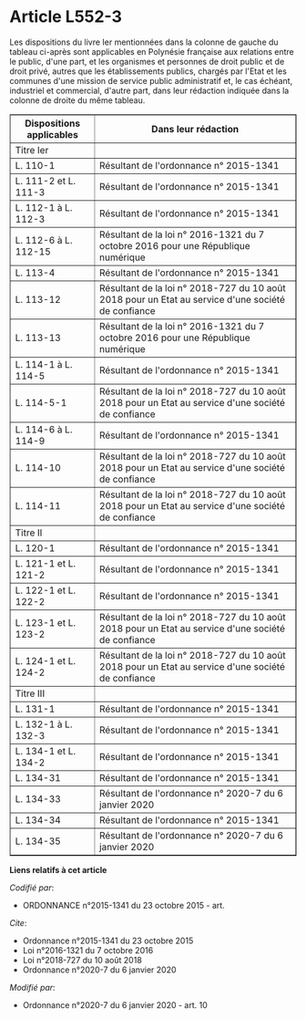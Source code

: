 # Article L552-3

Les dispositions du livre Ier mentionnées dans la colonne de gauche du tableau ci-après sont applicables en Polynésie
française aux relations entre le public, d'une part, et les organismes et personnes de droit public et de droit privé, autres
que les établissements publics, chargés par l'Etat et les communes d'une mission de service public administratif et, le cas
échéant, industriel et commercial, d'autre part, dans leur rédaction indiquée dans la colonne de droite du même tableau.

<table align="center" border="1">
  <tbody>
    <tr>
      <th>Dispositions applicables</th>
      <th>Dans leur rédaction</th>
    </tr>
    <tr>
      <td>Titre Ier</td>
      <td align="left">
    </td></tr>
    <tr>
      <td>L. 110-1 </td>
      <td>Résultant de l'ordonnance n° 2015-1341</td>
    </tr>
    <tr>
      <td>L. 111-2 et L. 111-3 </td>
      <td>Résultant de l'ordonnance n° 2015-1341</td>
    </tr>
    <tr>
      <td>L. 112-1 à L. 112-3 </td>
      <td>Résultant de l'ordonnance n° 2015-1341</td>
    </tr>
    <tr>
      <td>L. 112-6 à L. 112-15 </td>
      <td>Résultant de la loi n° 2016-1321 du 7 octobre 2016 pour une République numérique</td>
    </tr>
    <tr>
      <td>L. 113-4 </td>
      <td>Résultant de l'ordonnance n° 2015-1341</td>
    </tr>
    <tr>
      <td>L. 113-12 </td>
      <td>Résultant de la loi n° 2018-727 du 10 août 2018 pour un Etat au service d'une société de confiance</td>
    </tr>
    <tr>
      <td>L. 113-13 </td>
      <td>Résultant de la loi n° 2016-1321 du 7 octobre 2016 pour une République numérique</td>
    </tr>
    <tr>
      <td>L. 114-1 à L. 114-5 </td>
      <td>Résultant de l'ordonnance n° 2015-1341
</td>
    </tr>
    <tr>
      <td>L. 114-5-1 </td>
      <td>Résultant de la loi n° 2018-727 du 10 août 2018 pour un Etat au service d'une société de confiance</td>
    </tr>
    <tr>
      <td>L. 114-6 à L. 114-9 </td>
      <td align="left">Résultant de l'ordonnance n° 2015-1341</td>
    </tr>
    <tr>
      <td>L. 114-10 </td>
      <td align="left">Résultant de la loi n° 2018-727 du 10 août 2018 pour un Etat au service d'une société de confiance</
td>
    </tr>
    <tr>
      <td>L. 114-11</td>
      <td align="left">Résultant de la loi n° 2018-727 du 10 août 2018 pour un Etat au service d'une société de confiance</
td>
    </tr>
    <tr>
      <td>Titre II</td>
      <td align="left">
    </td></tr>
    <tr>
      <td>L. 120-1 </td>
      <td>Résultant de l'ordonnance n° 2015-1341</td>
    </tr>
    <tr>
      <td>L. 121-1 et L. 121-2 </td>
      <td>Résultant de l'ordonnance n° 2015-1341</td>
    </tr>
    <tr>
      <td>L. 122-1 et L. 122-2 </td>
      <td>Résultant de l'ordonnance n° 2015-1341</td>
    </tr>
    <tr>
      <td>L. 123-1 et L. 123-2 </td>
      <td>Résultant de la loi n° 2018-727 du 10 août 2018 pour un Etat au service d'une société de confiance</td>
    </tr>
    <tr>
      <td>L. 124-1 et L. 124-2</td>
      <td align="left">Résultant de la loi n° 2018-727 du 10 août 2018 pour un Etat au service d'une société de confiance</
td>
    </tr>
    <tr>
      <td>Titre III</td>
      <td align="left">
    </td></tr>
    <tr>
      <td>L. 131-1 </td>
      <td>Résultant de l'ordonnance n° 2015-1341</td>
    </tr>
    <tr>
      <td>L. 132-1 à L. 132-3 </td>
      <td>Résultant de l'ordonnance n° 2015-1341</td>
    </tr>
    <tr>
      <td>L. 134-1 et L. 134-2 </td>
      <td>Résultant de l'ordonnance n° 2015-1341</td>
    </tr>
    <tr>
      <td>L. 134-31 </td>
      <td>Résultant de l'ordonnance n° 2015-1341</td>
    </tr>
    <tr>
      <td>L. 134-33</td>
      <td>Résultant de l'ordonnance n° 2020-7 du 6 janvier 2020</td>
    </tr>
    <tr>
      <td>L. 134-34</td>
      <td>Résultant de l'ordonnance n° 2015-1341</td>
    </tr>
    <tr>
      <td>L. 134-35</td>
      <td>Résultant de l'ordonnance n° 2020-7 du 6 janvier 2020
</td>
    </tr>
  </tbody>
</table>

**Liens relatifs à cet article**

_Codifié par_:

  - ORDONNANCE n°2015-1341 du 23 octobre 2015 - art.

_Cite_:

  - Ordonnance n°2015-1341 du 23 octobre 2015
  - Loi n°2016-1321 du 7 octobre 2016
  - Loi n°2018-727 du 10 août 2018
  - Ordonnance n°2020-7 du 6 janvier 2020

_Modifié par_:

  - Ordonnance n°2020-7 du 6 janvier 2020 - art. 10
